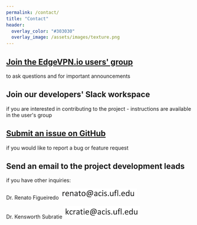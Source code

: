 ```yaml
---
permalink: /contact/
title: "Contact"
header:
  overlay_color: "#303030"
  overlay_image: /assets/images/texture.png
---
```


## <i class="fas fa-users"></i> [Join the EdgeVPN.io users' group](https://groups.io/g/EdgeVPN)
to ask questions and for important announcements

## <i class="fab fa-slack"></i> Join our developers' Slack workspace
if you are interested in contributing to the project - instructions are available in the user's group

## <i class="fab fa-github"></i> [Submit an issue on GitHub](https://github.com/EdgeVPN)
if you would like to report a bug or feature request

## <i class="fas fa-envelope"></i> Send an email to the project development leads
if you have other inquiries:

<i class="fas fa-user-tie"></i> Dr. Renato Figueiredo <i class="far fa-envelope"></i> ![Email](/assets/images/email_snapshot_rf_3.png)

<i class="fas fa-user-tie"></i> Dr. Kensworth Subratie <i class="far fa-envelope"></i> ![Email](/assets/images/email_snapshot_ks_3.png)
